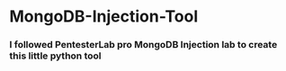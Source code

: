 # MongoDB-Injection-Tool

### I followed PentesterLab pro MongoDB Injection lab to create this little python tool
